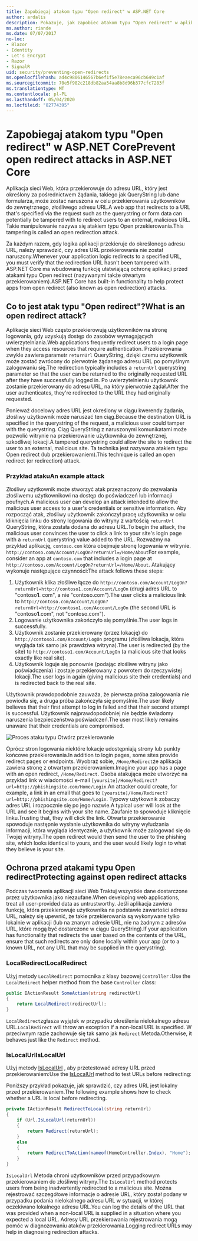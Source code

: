 ```yaml
---
title: Zapobiegaj atakom typu "Open redirect" w ASP.NET Core
author: ardalis
description: Pokazuje, jak zapobiec atakom typu "Open redirect" w aplikacji ASP.NET Core
ms.author: riande
ms.date: 07/07/2017
no-loc:
- Blazor
- Identity
- Let's Encrypt
- Razor
- SignalR
uid: security/preventing-open-redirects
ms.openlocfilehash: ad4c9806146567b6ef1f5e78eaeca96cb649c1af
ms.sourcegitcommit: 70e5f982c218db82aa54aa8b8d96b377cfc7283f
ms.translationtype: MT
ms.contentlocale: pl-PL
ms.lasthandoff: 05/04/2020
ms.locfileid: "82774395"
---
```

# <a name="prevent-open-redirect-attacks-in-aspnet-core"></a><span data-ttu-id="3a531-103">Zapobiegaj atakom typu "Open redirect" w ASP.NET Core</span><span class="sxs-lookup"><span data-stu-id="3a531-103">Prevent open redirect attacks in ASP.NET Core</span></span>

<span data-ttu-id="3a531-104">Aplikacja sieci Web, która przekierowuje do adresu URL, który jest określony za pośrednictwem żądania, takiego jak QueryString lub dane formularza, może zostać naruszona w celu przekierowania użytkowników do zewnętrznego, złośliwego adresu URL.</span><span class="sxs-lookup"><span data-stu-id="3a531-104">A web app that redirects to a URL that's specified via the request such as the querystring or form data can potentially be tampered with to redirect users to an external, malicious URL.</span></span> <span data-ttu-id="3a531-105">Takie manipulowanie nazywa się atakiem typu Open przekierowania.</span><span class="sxs-lookup"><span data-stu-id="3a531-105">This tampering is called an open redirection attack.</span></span>

<span data-ttu-id="3a531-106">Za każdym razem, gdy logika aplikacji przekieruje do określonego adresu URL, należy sprawdzić, czy adres URL przekierowania nie został naruszony.</span><span class="sxs-lookup"><span data-stu-id="3a531-106">Whenever your application logic redirects to a specified URL, you must verify that the redirection URL hasn't been tampered with.</span></span> <span data-ttu-id="3a531-107">ASP.NET Core ma wbudowaną funkcję ułatwiającą ochronę aplikacji przed atakami typu Open redirect (nazywanymi także otwartym przekierowaniem).</span><span class="sxs-lookup"><span data-stu-id="3a531-107">ASP.NET Core has built-in functionality to help protect apps from open redirect (also known as open redirection) attacks.</span></span>

## <a name="what-is-an-open-redirect-attack"></a><span data-ttu-id="3a531-108">Co to jest atak typu "Open redirect"?</span><span class="sxs-lookup"><span data-stu-id="3a531-108">What is an open redirect attack?</span></span>

<span data-ttu-id="3a531-109">Aplikacje sieci Web często przekierowują użytkowników na stronę logowania, gdy uzyskują dostęp do zasobów wymagających uwierzytelniania.</span><span class="sxs-lookup"><span data-stu-id="3a531-109">Web applications frequently redirect users to a login page when they access resources that require authentication.</span></span> <span data-ttu-id="3a531-110">Przekierowania zwykle zawiera parametr `returnUrl` QueryString, dzięki czemu użytkownik może zostać zwrócony do pierwotnie żądanego adresu URL po pomyślnym zalogowaniu się.</span><span class="sxs-lookup"><span data-stu-id="3a531-110">The redirection typically includes a `returnUrl` querystring parameter so that the user can be returned to the originally requested URL after they have successfully logged in.</span></span> <span data-ttu-id="3a531-111">Po uwierzytelnieniu użytkownik zostanie przekierowany do adresu URL, na który pierwotnie żądał.</span><span class="sxs-lookup"><span data-stu-id="3a531-111">After the user authenticates, they're redirected to the URL they had originally requested.</span></span>

<span data-ttu-id="3a531-112">Ponieważ docelowy adres URL jest określony w ciągu kwerendy żądania, złośliwy użytkownik może naruszać ten ciąg.</span><span class="sxs-lookup"><span data-stu-id="3a531-112">Because the destination URL is specified in the querystring of the request, a malicious user could tamper with the querystring.</span></span> <span data-ttu-id="3a531-113">Ciąg QueryString z naruszonymi komunikatami może pozwolić witrynie na przekierowanie użytkownika do zewnętrznej, szkodliwej lokacji.</span><span class="sxs-lookup"><span data-stu-id="3a531-113">A tampered querystring could allow the site to redirect the user to an external, malicious site.</span></span> <span data-ttu-id="3a531-114">Ta technika jest nazywana atakiem typu Open redirect (lub przekierowaniem).</span><span class="sxs-lookup"><span data-stu-id="3a531-114">This technique is called an open redirect (or redirection) attack.</span></span>

### <a name="an-example-attack"></a><span data-ttu-id="3a531-115">Przykład ataku</span><span class="sxs-lookup"><span data-stu-id="3a531-115">An example attack</span></span>

<span data-ttu-id="3a531-116">Złośliwy użytkownik może stworzyć atak przeznaczony do zezwalania złośliwemu użytkownikowi na dostęp do poświadczeń lub informacji poufnych.</span><span class="sxs-lookup"><span data-stu-id="3a531-116">A malicious user can develop an attack intended to allow the malicious user access to a user's credentials or sensitive information.</span></span> <span data-ttu-id="3a531-117">Aby rozpocząć atak, złośliwy użytkownik zakończył pracę użytkownika w celu kliknięcia linku do strony logowania do witryny z wartością `returnUrl` QueryString, która została dodana do adresu URL.</span><span class="sxs-lookup"><span data-stu-id="3a531-117">To begin the attack, the malicious user convinces the user to click a link to your site's login page with a `returnUrl` querystring value added to the URL.</span></span> <span data-ttu-id="3a531-118">Rozważmy na przykład aplikację, `contoso.com` która obejmuje stronę logowania w witrynie. `http://contoso.com/Account/LogOn?returnUrl=/Home/About`</span><span class="sxs-lookup"><span data-stu-id="3a531-118">For example, consider an app at `contoso.com` that includes a login page at `http://contoso.com/Account/LogOn?returnUrl=/Home/About`.</span></span> <span data-ttu-id="3a531-119">Atakujący wykonuje następujące czynności:</span><span class="sxs-lookup"><span data-stu-id="3a531-119">The attack follows these steps:</span></span>

1. <span data-ttu-id="3a531-120">Użytkownik klika złośliwe łącze do `http://contoso.com/Account/LogOn?returnUrl=http://contoso1.com/Account/LogOn` (drugi adres URL to "contoso**1**. com", a nie "contoso.com").</span><span class="sxs-lookup"><span data-stu-id="3a531-120">The user clicks a malicious link to `http://contoso.com/Account/LogOn?returnUrl=http://contoso1.com/Account/LogOn` (the second URL is "contoso**1**.com", not "contoso.com").</span></span>
2. <span data-ttu-id="3a531-121">Logowanie użytkownika zakończyło się pomyślnie.</span><span class="sxs-lookup"><span data-stu-id="3a531-121">The user logs in successfully.</span></span>
3. <span data-ttu-id="3a531-122">Użytkownik zostanie przekierowany (przez lokację) do `http://contoso1.com/Account/LogOn` programu (złośliwa lokacja, która wygląda tak samo jak prawdziwa witryna).</span><span class="sxs-lookup"><span data-stu-id="3a531-122">The user is redirected (by the site) to `http://contoso1.com/Account/LogOn` (a malicious site that looks exactly like real site).</span></span>
4. <span data-ttu-id="3a531-123">Użytkownik loguje się ponownie (podając złośliwe witryny jako poświadczenia) i zostaje przekierowany z powrotem do rzeczywistej lokacji.</span><span class="sxs-lookup"><span data-stu-id="3a531-123">The user logs in again (giving malicious site their credentials) and is redirected back to the real site.</span></span>

<span data-ttu-id="3a531-124">Użytkownik prawdopodobnie zauważa, że pierwsza próba zalogowania nie powiodła się, a druga próba zakończyła się pomyślnie.</span><span class="sxs-lookup"><span data-stu-id="3a531-124">The user likely believes that their first attempt to log in failed and that their second attempt is successful.</span></span> <span data-ttu-id="3a531-125">Użytkownik najprawdopodobniej nie będzie świadomy naruszenia bezpieczeństwa poświadczeń.</span><span class="sxs-lookup"><span data-stu-id="3a531-125">The user most likely remains unaware that their credentials are compromised.</span></span>

![Proces ataku typu Otwórz przekierowanie](preventing-open-redirects/_static/open-redirection-attack-process.png)

<span data-ttu-id="3a531-127">Oprócz stron logowania niektóre lokacje udostępniają strony lub punkty końcowe przekierowania.</span><span class="sxs-lookup"><span data-stu-id="3a531-127">In addition to login pages, some sites provide redirect pages or endpoints.</span></span> <span data-ttu-id="3a531-128">Wyobraź sobie, `/Home/Redirect`że aplikacja zawiera stronę z otwartym przekierowaniem.</span><span class="sxs-lookup"><span data-stu-id="3a531-128">Imagine your app has a page with an open redirect, `/Home/Redirect`.</span></span> <span data-ttu-id="3a531-129">Osoba atakująca może utworzyć na przykład link w wiadomości e-mail `[yoursite]/Home/Redirect?url=http://phishingsite.com/Home/Login`.</span><span class="sxs-lookup"><span data-stu-id="3a531-129">An attacker could create, for example, a link in an email that goes to `[yoursite]/Home/Redirect?url=http://phishingsite.com/Home/Login`.</span></span> <span data-ttu-id="3a531-130">Typowy użytkownik zobaczy adres URL i rozpocznie się po jego nazwie.</span><span class="sxs-lookup"><span data-stu-id="3a531-130">A typical user will look at the URL and see it begins with your site name.</span></span> <span data-ttu-id="3a531-131">Zaufanie to spowoduje kliknięcie linku.</span><span class="sxs-lookup"><span data-stu-id="3a531-131">Trusting that, they will click the link.</span></span> <span data-ttu-id="3a531-132">Otwarte przekierowanie spowoduje następnie wysłanie użytkownika do witryny wyłudzania informacji, która wygląda identycznie, a użytkownik może zalogować się do Twojej witryny.</span><span class="sxs-lookup"><span data-stu-id="3a531-132">The open redirect would then send the user to the phishing site, which looks identical to yours, and the user would likely login to what they believe is your site.</span></span>

## <a name="protecting-against-open-redirect-attacks"></a><span data-ttu-id="3a531-133">Ochrona przed atakami typu Open redirect</span><span class="sxs-lookup"><span data-stu-id="3a531-133">Protecting against open redirect attacks</span></span>

<span data-ttu-id="3a531-134">Podczas tworzenia aplikacji sieci Web Traktuj wszystkie dane dostarczone przez użytkownika jako niezaufane.</span><span class="sxs-lookup"><span data-stu-id="3a531-134">When developing web applications, treat all user-provided data as untrustworthy.</span></span> <span data-ttu-id="3a531-135">Jeśli aplikacja zawiera funkcję, która przekierowuje użytkownika na podstawie zawartości adresu URL, należy się upewnić, że takie przekierowania są wykonywane tylko lokalnie w aplikacji (lub na znanym adresie URL, nie na żadnym z adresów URL, które mogą być dostarczone w ciągu QueryString).</span><span class="sxs-lookup"><span data-stu-id="3a531-135">If your application has functionality that redirects the user based on the contents of the URL,  ensure that such redirects are only done locally within your app (or to a known URL, not any URL that may be supplied in the querystring).</span></span>

### <a name="localredirect"></a><span data-ttu-id="3a531-136">LocalRedirect</span><span class="sxs-lookup"><span data-stu-id="3a531-136">LocalRedirect</span></span>

<span data-ttu-id="3a531-137">Użyj metody `LocalRedirect` pomocnika z klasy bazowej `Controller` :</span><span class="sxs-lookup"><span data-stu-id="3a531-137">Use the `LocalRedirect` helper method from the base `Controller` class:</span></span>

```csharp
public IActionResult SomeAction(string redirectUrl)
{
    return LocalRedirect(redirectUrl);
}
```

<span data-ttu-id="3a531-138">`LocalRedirect`zgłasza wyjątek w przypadku określenia nielokalnego adresu URL.</span><span class="sxs-lookup"><span data-stu-id="3a531-138">`LocalRedirect` will throw an exception if a non-local URL is specified.</span></span> <span data-ttu-id="3a531-139">W przeciwnym razie zachowuje się tak samo jak `Redirect` Metoda.</span><span class="sxs-lookup"><span data-stu-id="3a531-139">Otherwise, it behaves just like the `Redirect` method.</span></span>

### <a name="islocalurl"></a><span data-ttu-id="3a531-140">IsLocalUrl</span><span class="sxs-lookup"><span data-stu-id="3a531-140">IsLocalUrl</span></span>

<span data-ttu-id="3a531-141">Użyj metody [IsLocalUrl](/dotnet/api/Microsoft.AspNetCore.Mvc.IUrlHelper.islocalurl#Microsoft_AspNetCore_Mvc_IUrlHelper_IsLocalUrl_System_String_) , aby przetestować adresy URL przed przekierowaniem:</span><span class="sxs-lookup"><span data-stu-id="3a531-141">Use the [IsLocalUrl](/dotnet/api/Microsoft.AspNetCore.Mvc.IUrlHelper.islocalurl#Microsoft_AspNetCore_Mvc_IUrlHelper_IsLocalUrl_System_String_) method to test URLs before redirecting:</span></span>

<span data-ttu-id="3a531-142">Poniższy przykład pokazuje, jak sprawdzić, czy adres URL jest lokalny przed przekierowaniem.</span><span class="sxs-lookup"><span data-stu-id="3a531-142">The following example shows how to check whether a URL is local before redirecting.</span></span>

```csharp
private IActionResult RedirectToLocal(string returnUrl)
{
    if (Url.IsLocalUrl(returnUrl))
    {
        return Redirect(returnUrl);
    }
    else
    {
        return RedirectToAction(nameof(HomeController.Index), "Home");
    }
}
```

<span data-ttu-id="3a531-143">`IsLocalUrl` Metoda chroni użytkowników przed przypadkowym przekierowaniem do złośliwej witryny.</span><span class="sxs-lookup"><span data-stu-id="3a531-143">The `IsLocalUrl` method protects users from being inadvertently redirected to a malicious site.</span></span> <span data-ttu-id="3a531-144">Można rejestrować szczegółowe informacje o adresie URL, który został podany w przypadku podania nielokalnego adresu URL w sytuacji, w której oczekiwano lokalnego adresu URL.</span><span class="sxs-lookup"><span data-stu-id="3a531-144">You can log the details of the URL that was provided when a non-local URL is supplied in a situation where you expected a local URL.</span></span> <span data-ttu-id="3a531-145">Adresy URL przekierowania rejestrowania mogą pomóc w diagnozowaniu ataków przekierowania.</span><span class="sxs-lookup"><span data-stu-id="3a531-145">Logging redirect URLs may help in diagnosing redirection attacks.</span></span>

